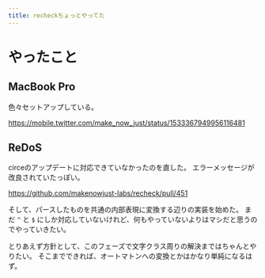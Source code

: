 ```yaml
---
title: recheckちょっとやってた
---
```


# やったこと

## MacBook Pro

色々セットアップしている。

<https://mobile.twitter.com/make_now_just/status/1533367949956116481>

## ReDoS

circeのアップデートに対応できていなかったのを直した。
エラーメッセージが改良されていたっぽい。

<https://github.com/makenowjust-labs/recheck/pull/451>

そして、パースしたものを共通の内部表現に変換する辺りの実装を始めた。
まだ `^` と `$` にしか対応していないけれど、何もやっていないよりはマシだと思うのでやっていきたい。

とりあえず方針として、このフェーズで文字クラス周りの解決まではちゃんとやりたい。
そこまでできれば、オートマトンへの変換とかはかなり単純になるはず。
